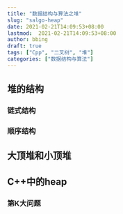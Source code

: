 ```yaml
---
title: "数据结构与算法之堆"
slug: "salgo-heap"
date: 2021-02-21T14:09:53+08:00
lastmod:  2021-02-21T14:09:53+08:00
author: bbing
draft: true
tags: ["Cpp", "二叉树", "堆"]
categories: ["数据结构与算法"]
---
```


## 堆的结构

### 链式结构

### 顺序结构

## 大顶堆和小顶堆

## C++中的heap

### 第K大问题